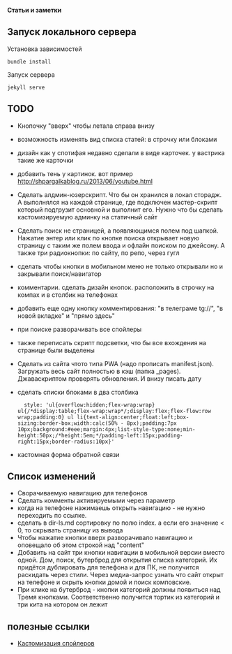 **Статьи и заметки**


## Запуск локального сервера
Установка зависимостей
```
bundle install
```
Запуск сервера
```
jekyll serve
```

## TODO

- Кнопочку "вверх" чтобы летала справа внизу  
- возможность изменять вид списка статей: в строчку или блоками 
- дизайн как у спотифая недавно сделали в виде карточек. у вастрика такие же карточки
- добавить тень у картинок. вот пример <http://shpargalkablog.ru/2013/06/youtube.html>
- Сделать алдмин-юзерскрипт. Что бы он хранился в локал сторадж. А выполнялся на каждой странице, где подключен мастер-скрипт который подгрузит основной и выполнит его. Нужно что бы сделать кастомизируемую админку на статичный сайт
- Сделать поиск не страницей, а появляющимся полем под шапкой. Нажатие энтер или клик по кнопке поиска открывает новую страницу с таким же полем ввода и офлайн поиском по джейсону. А также три радиокнопки: по сайту, по репо, через гугл
- сделать чтобы кнопки в мобильном меню не только открывали но и закрывали поиск/навигатор

- комментарии. сделать дизайн кнопок. расположить в строчку на компах и в столбик на телефонах
- добавить еще одну кнопку комментирования: "в телеграме tg://", "в новой вкладке" и "прямо здесь"

- при поиске разворачивать все спойлеры 
- также переписать скрипт подсветки, что бы все вхождения на странице были выделены

- Сделать из сайта чтото типа PWA (надо прописать manifest.json). Загружать весь сайт полностью в кэш (папка \_pages). Джаваскриптом проверять обновления. И внизу писать дату

- сделать списки блоками в два столбика
  ```
    style: 'ul{overflow:hidden;flex-wrap:wrap} ul{/*display:table;flex-wrap:wrap*/;display:flex;flex-flow:row wrap;padding:0} ul li{text-align:center;float:left;box-sizing:border-box;width:calc(50% - 8px);padding:7px 10px;background:#eee;margin:4px;list-style-type:none;min-height:50px;/*height:5em;*/padding-left:15px;padding-right:15px;border-radius:10px}'
  ```

- кастомная форма обратной связи


## Список изменений
- Сворачиваемую навигацию для телефонов  
- Сделать комменты активируемыми через параметр  
- когда на телефоне нажимаешь открыть навигацию - не нужно переходить по ссылке. 
- сделать в dir-ls.md сортировку по полю index. а если его значение < 0, то скрывать страницу из вывода
- Чтобы нажатие кнопки вверх разворачивало навигацию и оповещало об этом строкой над "content"
- Добавить на сайт три кнопки навигации в мобильной версии вместо одной. Дом, поиск, бутерброд для открытия списка категорий. Их придётся дублировать для телефона и для ПК, не получится раскидать через стили. Через медиа-запрос узнать что сайт открыт на телефоне и скрыть кнопки домой и поиск комповские. 
- При клике на бутерброд - кнопки категорий должны появиться над Тремя кнопками. Соответственно получится тортик из категорий и три кита на котором он лежит

## полезные ссылки

- [Кастомизация спойлеров](http://shpargalkablog.ru/2013/04/details-html.html)